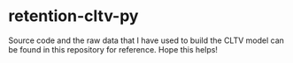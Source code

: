 # retention-cltv-py

Source code and the raw data that I have used to build the CLTV model can be found in this repository for reference. Hope this helps!
